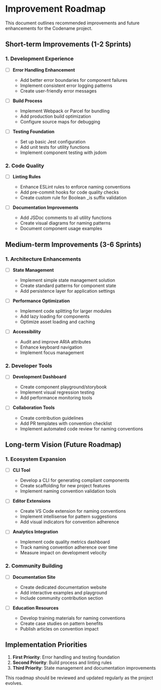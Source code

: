 # Improvement Roadmap

This document outlines recommended improvements and future enhancements for the Codename project.

## Short-term Improvements (1-2 Sprints)

### 1. Development Experience

- [ ] **Error Handling Enhancement**
  - Add better error boundaries for component failures
  - Implement consistent error logging patterns
  - Create user-friendly error messages

- [ ] **Build Process**
  - Implement Webpack or Parcel for bundling
  - Add production build optimization
  - Configure source maps for debugging

- [ ] **Testing Foundation**
  - Set up basic Jest configuration
  - Add unit tests for utility functions
  - Implement component testing with jsdom

### 2. Code Quality

- [ ] **Linting Rules**
  - Enhance ESLint rules to enforce naming conventions
  - Add pre-commit hooks for code quality checks
  - Create custom rule for Boolean _is suffix validation

- [ ] **Documentation Improvements**
  - Add JSDoc comments to all utility functions
  - Create visual diagrams for naming patterns
  - Document component usage examples

## Medium-term Improvements (3-6 Sprints)

### 1. Architecture Enhancements

- [ ] **State Management**
  - Implement simple state management solution
  - Create standard patterns for component state
  - Add persistence layer for application settings

- [ ] **Performance Optimization**
  - Implement code splitting for larger modules
  - Add lazy loading for components
  - Optimize asset loading and caching

- [ ] **Accessibility**
  - Audit and improve ARIA attributes
  - Enhance keyboard navigation
  - Implement focus management

### 2. Developer Tools

- [ ] **Development Dashboard**
  - Create component playground/storybook
  - Implement visual regression testing
  - Add performance monitoring tools

- [ ] **Collaboration Tools**
  - Create contribution guidelines
  - Add PR templates with convention checklist
  - Implement automated code review for naming conventions

## Long-term Vision (Future Roadmap)

### 1. Ecosystem Expansion

- [ ] **CLI Tool**
  - Develop a CLI for generating compliant components
  - Create scaffolding for new project features
  - Implement naming convention validation tools

- [ ] **Editor Extensions**
  - Create VS Code extension for naming conventions
  - Implement intellisense for pattern suggestions
  - Add visual indicators for convention adherence

- [ ] **Analytics Integration**
  - Implement code quality metrics dashboard
  - Track naming convention adherence over time
  - Measure impact on development velocity

### 2. Community Building

- [ ] **Documentation Site**
  - Create dedicated documentation website
  - Add interactive examples and playground
  - Include community contribution section

- [ ] **Education Resources**
  - Develop training materials for naming conventions
  - Create case studies on pattern benefits
  - Publish articles on convention impact

## Implementation Priorities

1. **First Priority**: Error handling and testing foundation
2. **Second Priority**: Build process and linting rules
3. **Third Priority**: State management and documentation improvements

This roadmap should be reviewed and updated regularly as the project evolves. 